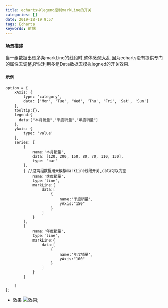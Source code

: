 ```yaml
---
title: echarts中legend控制markLine的开关
categories: []
date: 2019-12-19 9:57
tags: Echarts
keywords: 前端 
---
```


#### 场景描述
当一组数据出现多条markLine的线段时,整体感观太乱,因为echarts没有提供专门的属性去调整,所以利用多组Data数据去模拟legned的开关效果.

#### 示例
```
option = {
    xAxis: {
        type: 'category',
        data: ['Mon', 'Tue', 'Wed', 'Thu', 'Fri', 'Sat', 'Sun']
    },
    tooltip:{},
    legend:{
      data:["本月销量","季度销量","年度销量"]  
    },
    yAxis: {
        type: 'value'
    },
    series: [
        {   
            name:'本月销量',
            data: [120, 200, 150, 80, 70, 110, 130],
            type: 'bar'
        },
        { //这两组数据用来模拟markLine线段开关,data可以为空
            name:'季度销量',
            type:'line',
            markLine:{
                data:[
                    {
                        name:'季度销量',
                        yAxis:"150"
                    }
                ]
            }
        },
        {
            name:'年度销量',
            type:'line',
            markLine:{
                data:[
                    {
                        name:'年度销量',
                        yAxis:"100"
                    }
                ]
            }
        }
        
    ]
};

```
* 效果
![效果](https://img-blog.csdnimg.cn/20191217114109568.png?x-oss-process=image/watermark,type_ZmFuZ3poZW5naGVpdGk,shadow_10,text_aHR0cHM6Ly9ibG9nLmNzZG4ubmV0L3dlaXhpbl8zOTUxMzgyMQ==,size_16,color_FFFFFF,t_70 "最终效果");
